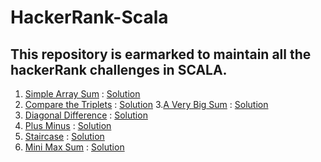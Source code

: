 # HackerRank-Scala

## This repository is earmarked to maintain all the hackerRank challenges in SCALA. 

1. [Simple Array Sum](https://www.hackerrank.com/challenges/simple-array-sum/problem) : [Solution](https://github.com/Atheros167/HackerRank-Scala/blob/master/Simple%20Array%20Sum.scala)
2. [Compare the Triplets](https://www.hackerrank.com/challenges/compare-the-triplets/problem) : [Solution](https://github.com/Atheros167/HackerRank-Scala/blob/master/Compare%20the%20triplets.scala)
3.[A Very Big Sum](https://www.hackerrank.com/challenges/a-very-big-sum/problem) : [Solution](https://github.com/Atheros167/HackerRank-Scala/blob/master/aVeryBigSum.scala)
4. [Diagonal Difference](https://www.hackerrank.com/challenges/diagonal-difference/problem) : [Solution](https://github.com/Atheros167/HackerRank-Scala/blob/master/Diagonal_difference.scala)
5. [Plus Minus](https://www.hackerrank.com/challenges/plus-minus/problem) : [Solution](https://github.com/Atheros167/HackerRank-Scala/blob/master/plus_minus.scala)
6. [Staircase](https://www.hackerrank.com/challenges/staircase/problem) : [Solution](https://github.com/Atheros167/HackerRank-Scala/blob/master/staircase.scala)
7. [Mini Max Sum](https://www.hackerrank.com/challenges/mini-max-sum/problem) : [Solution](https://github.com/Atheros167/HackerRank-Scala/blob/master/mini-max%20sum.scala)
